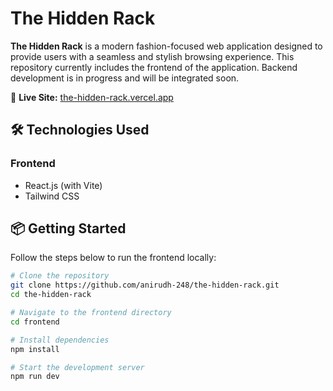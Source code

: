 # The Hidden Rack

**The Hidden Rack** is a modern fashion-focused web application designed to provide users with a seamless and stylish browsing experience. This repository currently includes the frontend of the application. Backend development is in progress and will be integrated soon.

🔗 **Live Site:** [the-hidden-rack.vercel.app](https://the-hidden-rack.vercel.app)

## 🛠️ Technologies Used

### Frontend
- React.js (with Vite)
- Tailwind CSS

## 📦 Getting Started

Follow the steps below to run the frontend locally:

```bash
# Clone the repository
git clone https://github.com/anirudh-248/the-hidden-rack.git
cd the-hidden-rack

# Navigate to the frontend directory
cd frontend

# Install dependencies
npm install

# Start the development server
npm run dev

